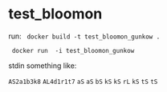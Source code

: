 # test_bloomon


run:
` docker build -t test_bloomon_gunkow .`

` docker run  -i test_bloomon_gunkow`

stdin something like:


`AS2a1b3k8`
`AL4d1r1t7`
`aS`
`aS`
`bS`
`kS`
`kS`
`rL`
`kS`
`tS`
`tS`


